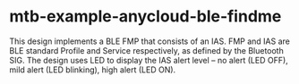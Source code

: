 # mtb-example-anycloud-ble-findme
This design implements a BLE FMP that consists of an IAS. FMP and IAS are BLE standard Profile and Service respectively, as defined by the Bluetooth SIG. The design uses LED to display the IAS alert level – no alert (LED OFF), mild alert (LED blinking), high alert (LED ON).
